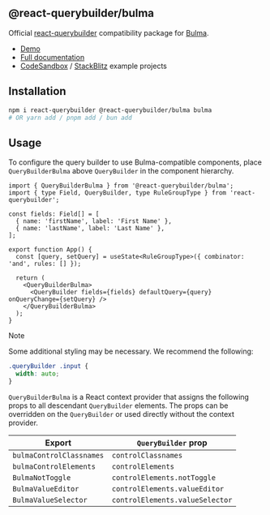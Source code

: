 ## @react-querybuilder/bulma

Official [react-querybuilder](https://npmjs.com/package/react-querybuilder) compatibility package for [Bulma](https://bulma.io/).

- [Demo](https://react-querybuilder.js.org/demo/bulma)
- [Full documentation](https://react-querybuilder.js.org/)
- [CodeSandbox](https://react-querybuilder.js.org/sandbox?t=bulma) / [StackBlitz](https://react-querybuilder.js.org/sandbox?p=stackblitz&t=bulma) example projects

## Installation

```bash
npm i react-querybuilder @react-querybuilder/bulma bulma
# OR yarn add / pnpm add / bun add
```

## Usage

To configure the query builder to use Bulma-compatible components, place `QueryBuilderBulma` above `QueryBuilder` in the component hierarchy.

```tsx
import { QueryBuilderBulma } from '@react-querybuilder/bulma';
import { type Field, QueryBuilder, type RuleGroupType } from 'react-querybuilder';

const fields: Field[] = [
  { name: 'firstName', label: 'First Name' },
  { name: 'lastName', label: 'Last Name' },
];

export function App() {
  const [query, setQuery] = useState<RuleGroupType>({ combinator: 'and', rules: [] });

  return (
    <QueryBuilderBulma>
      <QueryBuilder fields={fields} defaultQuery={query} onQueryChange={setQuery} />
    </QueryBuilderBulma>
  );
}
```

> [!NOTE]
>
> Some additional styling may be necessary. We recommend the following:
>
> ```css
> .queryBuilder .input {
>   width: auto;
> }
> ```

`QueryBuilderBulma` is a React context provider that assigns the following props to all descendant `QueryBuilder` elements. The props can be overridden on the `QueryBuilder` or used directly without the context provider.

| Export                   | `QueryBuilder` prop             |
| ------------------------ | ------------------------------- |
| `bulmaControlClassnames` | `controlClassnames`             |
| `bulmaControlElements`   | `controlElements`               |
| `BulmaNotToggle`         | `controlElements.notToggle`     |
| `BulmaValueEditor`       | `controlElements.valueEditor`   |
| `BulmaValueSelector`     | `controlElements.valueSelector` |
